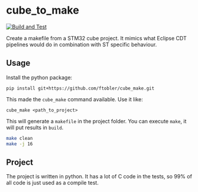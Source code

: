 # cube_to_make

[![Build and Test](https://github.com/ftobler/cube_make/actions/workflows/main.yml/badge.svg)](https://github.com/ftobler/cube_make/actions/workflows/main.yml)


Create a makefile from a STM32 cube project. It mimics what Eclipse CDT pipelines would do in combination with ST specific behaviour.

## Usage

Install the python package:
```
pip install git+https://github.com/ftobler/cube_make.git
```


This made the `cube_make` command available. Use it like:
```
cube_make <path_to_project>
```


This will generate a `makefile` in the project folder. You can execute `make`, it will put results in `build`.

```bash
make clean
make -j 16
```

## Project

The project is written in python. It has a lot of C code in the tests, so 99% of all code is just used as a compile test.
